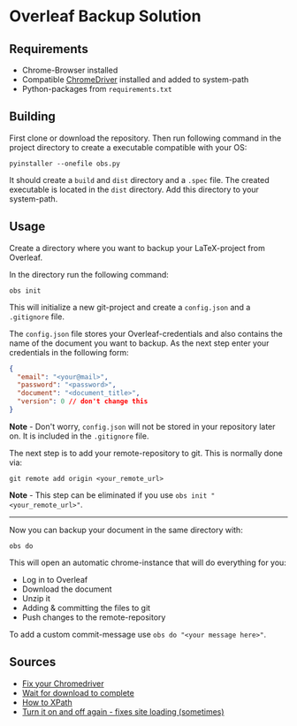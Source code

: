 # Overleaf Backup Solution

## Requirements
* Chrome-Browser installed
* Compatible [ChromeDriver](https://chromedriver.chromium.org/downloads) installed and added to system-path
* Python-packages from `requirements.txt`
## Building

First clone or download the repository.  Then run following command in the project directory to create a executable compatible with your OS:

```
pyinstaller --onefile obs.py
```

It should create a `build` and `dist` directory and a `.spec` file. The created executable is located in the `dist` directory. Add this directory to your system-path.

## Usage

Create a directory where you want to backup your LaTeX-project from Overleaf. 

In the directory run the following command:

```
obs init
```

This will initialize a new git-project and create a `config.json` and a `.gitignore` file. 

The `config.json` file stores your Overleaf-credentials and also contains the name of the document you want to backup. As the next step enter your credentials in the following form:

```json
{
  "email": "<your@mail>",
  "password": "<password>",
  "document": "<document_title>",
  "version": 0 // don't change this
}
```

**Note** - Don't worry, `config.json` will not be stored in your repository later on. It is included in the `.gitignore` file. 

The next step is to add your remote-repository to git. This is normally done via:

```
git remote add origin <your_remote_url>
```

**Note** - This step can be eliminated if you use `obs init "<your_remote_url>"`.

---

Now you can backup your document  in the same directory with:

```
obs do
```

This will open an automatic chrome-instance that will do everything for you:

* Log in to Overleaf
* Download the document
* Unzip it
* Adding & committing the files to git 
* Push changes to the remote-repository

To add a custom commit-message use `obs do "<your message here>"`.

## Sources
* [Fix your Chromedriver](https://stackoverflow.com/a/52108199)
* [Wait for download to complete](https://stackoverflow.com/a/48267887)
* [How to XPath](https://www.dvdheiden.nl/2013/11/xpath-select-parent-by-child-attribute/)
* [Turn it on and off again - fixes site loading  (sometimes)](https://www.youtube.com/watch?v=p85xwZ_OLX0)
